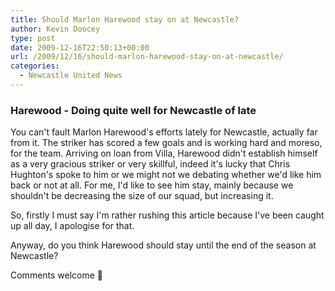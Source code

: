 ```yaml
---
title: Should Marlon Harewood stay on at Newcastle?
author: Kevin Doocey
type: post
date: 2009-12-16T22:50:13+00:00
url: /2009/12/16/should-marlon-harewood-stay-on-at-newcastle/
categories:
  - Newcastle United News
---
```


### Harewood - Doing quite well for Newcastle of late

You can't fault Marlon Harewood's efforts lately for Newcastle, actually far from it. The striker has scored a few goals and is working hard and moreso, for the team. Arriving on loan from Villa, Harewood didn't establish himself as a very gracious striker or very skillful, indeed it's lucky that Chris Hughton's spoke to him or we might not we debating whether we'd like him back or  not at all. For me, I'd like to see him stay, mainly because we shouldn't be decreasing the size of our squad, but increasing it.

So, firstly I must say I'm rather rushing this article because I've been caught up all day, I apologise for that.

Anyway, do you think Harewood should stay until the end of the season at Newcastle?

Comments welcome 🙂
